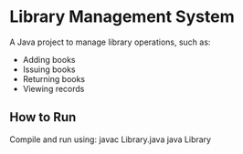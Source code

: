 # Library Management System

A Java project to manage library operations, such as:

- Adding books
- Issuing books
- Returning books
- Viewing records

## How to Run
Compile and run using:
javac Library.java
java Library
